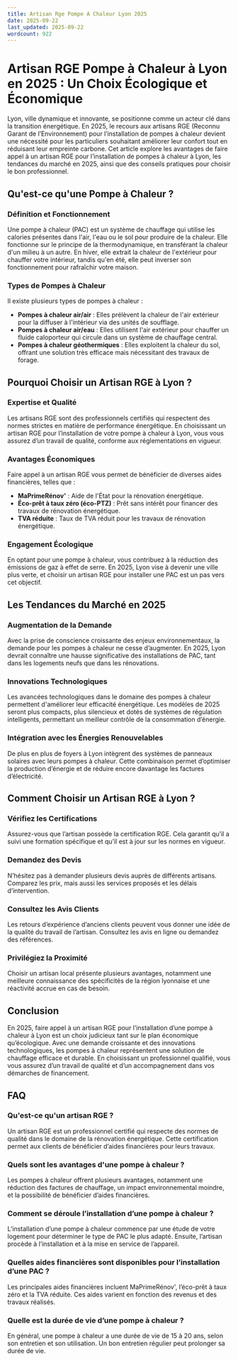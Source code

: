 ```yaml
---
title: Artisan Rge Pompe A Chaleur Lyon 2025
date: 2025-09-22
last_updated: 2025-09-22
wordcount: 922
---
```


# Artisan RGE Pompe à Chaleur à Lyon en 2025 : Un Choix Écologique et Économique

Lyon, ville dynamique et innovante, se positionne comme un acteur clé dans la transition énergétique. En 2025, le recours aux artisans RGE (Reconnu Garant de l’Environnement) pour l’installation de pompes à chaleur devient une nécessité pour les particuliers souhaitant améliorer leur confort tout en réduisant leur empreinte carbone. Cet article explore les avantages de faire appel à un artisan RGE pour l’installation de pompes à chaleur à Lyon, les tendances du marché en 2025, ainsi que des conseils pratiques pour choisir le bon professionnel.

## Qu'est-ce qu'une Pompe à Chaleur ?

### Définition et Fonctionnement

Une pompe à chaleur (PAC) est un système de chauffage qui utilise les calories présentes dans l'air, l'eau ou le sol pour produire de la chaleur. Elle fonctionne sur le principe de la thermodynamique, en transférant la chaleur d'un milieu à un autre. En hiver, elle extrait la chaleur de l'extérieur pour chauffer votre intérieur, tandis qu'en été, elle peut inverser son fonctionnement pour rafraîchir votre maison.

### Types de Pompes à Chaleur

Il existe plusieurs types de pompes à chaleur :

- **Pompes à chaleur air/air** : Elles prélèvent la chaleur de l'air extérieur pour la diffuser à l'intérieur via des unités de soufflage.
- **Pompes à chaleur air/eau** : Elles utilisent l'air extérieur pour chauffer un fluide caloporteur qui circule dans un système de chauffage central.
- **Pompes à chaleur géothermiques** : Elles exploitent la chaleur du sol, offrant une solution très efficace mais nécessitant des travaux de forage.

## Pourquoi Choisir un Artisan RGE à Lyon ?

### Expertise et Qualité

Les artisans RGE sont des professionnels certifiés qui respectent des normes strictes en matière de performance énergétique. En choisissant un artisan RGE pour l’installation de votre pompe à chaleur à Lyon, vous vous assurez d’un travail de qualité, conforme aux réglementations en vigueur.

### Avantages Économiques

Faire appel à un artisan RGE vous permet de bénéficier de diverses aides financières, telles que :

- **MaPrimeRénov'** : Aide de l'État pour la rénovation énergétique.
- **Éco-prêt à taux zéro (éco-PTZ)** : Prêt sans intérêt pour financer des travaux de rénovation énergétique.
- **TVA réduite** : Taux de TVA réduit pour les travaux de rénovation énergétique.

### Engagement Écologique

En optant pour une pompe à chaleur, vous contribuez à la réduction des émissions de gaz à effet de serre. En 2025, Lyon vise à devenir une ville plus verte, et choisir un artisan RGE pour installer une PAC est un pas vers cet objectif.

## Les Tendances du Marché en 2025

### Augmentation de la Demande

Avec la prise de conscience croissante des enjeux environnementaux, la demande pour les pompes à chaleur ne cesse d’augmenter. En 2025, Lyon devrait connaître une hausse significative des installations de PAC, tant dans les logements neufs que dans les rénovations.

### Innovations Technologiques

Les avancées technologiques dans le domaine des pompes à chaleur permettent d'améliorer leur efficacité énergétique. Les modèles de 2025 seront plus compacts, plus silencieux et dotés de systèmes de régulation intelligents, permettant un meilleur contrôle de la consommation d’énergie.

### Intégration avec les Énergies Renouvelables

De plus en plus de foyers à Lyon intègrent des systèmes de panneaux solaires avec leurs pompes à chaleur. Cette combinaison permet d’optimiser la production d’énergie et de réduire encore davantage les factures d’électricité.

## Comment Choisir un Artisan RGE à Lyon ?

### Vérifiez les Certifications

Assurez-vous que l’artisan possède la certification RGE. Cela garantit qu’il a suivi une formation spécifique et qu’il est à jour sur les normes en vigueur.

### Demandez des Devis

N’hésitez pas à demander plusieurs devis auprès de différents artisans. Comparez les prix, mais aussi les services proposés et les délais d’intervention.

### Consultez les Avis Clients

Les retours d’expérience d’anciens clients peuvent vous donner une idée de la qualité du travail de l’artisan. Consultez les avis en ligne ou demandez des références.

### Privilégiez la Proximité

Choisir un artisan local présente plusieurs avantages, notamment une meilleure connaissance des spécificités de la région lyonnaise et une réactivité accrue en cas de besoin.

## Conclusion

En 2025, faire appel à un artisan RGE pour l’installation d’une pompe à chaleur à Lyon est un choix judicieux tant sur le plan économique qu’écologique. Avec une demande croissante et des innovations technologiques, les pompes à chaleur représentent une solution de chauffage efficace et durable. En choisissant un professionnel qualifié, vous vous assurez d’un travail de qualité et d’un accompagnement dans vos démarches de financement.

## FAQ

### Qu'est-ce qu'un artisan RGE ?

Un artisan RGE est un professionnel certifié qui respecte des normes de qualité dans le domaine de la rénovation énergétique. Cette certification permet aux clients de bénéficier d’aides financières pour leurs travaux.

### Quels sont les avantages d'une pompe à chaleur ?

Les pompes à chaleur offrent plusieurs avantages, notamment une réduction des factures de chauffage, un impact environnemental moindre, et la possibilité de bénéficier d’aides financières.

### Comment se déroule l’installation d’une pompe à chaleur ?

L’installation d’une pompe à chaleur commence par une étude de votre logement pour déterminer le type de PAC le plus adapté. Ensuite, l’artisan procède à l’installation et à la mise en service de l’appareil.

### Quelles aides financières sont disponibles pour l’installation d’une PAC ?

Les principales aides financières incluent MaPrimeRénov', l’éco-prêt à taux zéro et la TVA réduite. Ces aides varient en fonction des revenus et des travaux réalisés.

### Quelle est la durée de vie d’une pompe à chaleur ?

En général, une pompe à chaleur a une durée de vie de 15 à 20 ans, selon son entretien et son utilisation. Un bon entretien régulier peut prolonger sa durée de vie.